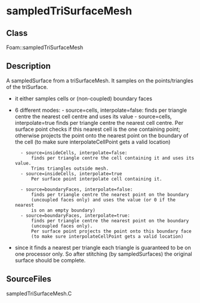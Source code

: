 # sampledTriSurfaceMesh 
## Class
Foam::sampledTriSurfaceMesh

## Description
A sampledSurface from a triSurfaceMesh. It samples on the points/triangles
of the triSurface.

- it either samples cells or (non-coupled) boundary faces

- 6 different modes:
        - source=cells, interpolate=false:
            finds per triangle centre the nearest cell centre and uses its value
        - source=cells, interpolate=true
            finds per triangle centre the nearest cell centre.
            Per surface point checks if this nearest cell is the one containing
            point; otherwise projects the point onto the nearest point on
            the boundary of the cell (to make sure interpolateCellPoint
            gets a valid location)

        - source=insideCells, interpolate=false:
            finds per triangle centre the cell containing it and uses its value.
            Trims triangles outside mesh.
        - source=insideCells, interpolate=true
            Per surface point interpolate cell containing it.

        - source=boundaryFaces, interpolate=false:
            finds per triangle centre the nearest point on the boundary
            (uncoupled faces only) and uses the value (or 0 if the nearest
            is on an empty boundary)
        - source=boundaryFaces, interpolate=true:
            finds per triangle centre the nearest point on the boundary
            (uncoupled faces only).
            Per surface point projects the point onto this boundary face
            (to make sure interpolateCellPoint gets a valid location)

- since it finds a nearest per triangle each triangle is guaranteed
to be on one processor only. So after stitching (by sampledSurfaces)
the original surface should be complete.

## SourceFiles
sampledTriSurfaceMesh.C

